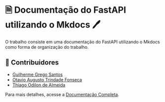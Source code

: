 # 🗎 Documentação do FastAPI utilizando o Mkdocs 🖊️
O trabalho consiste em uma documentação do FastAPI utilizando o Mkdocs como forma de organização do trabalho.

##  🤝 Contribuidores
- [Guilherme Grego Santos](https://github.com/GregoSX)
- [Otavio Augusto Trindade Fonseca](https://github.com/ootaviofonseca)
- [Thiago Odilon de Almeida](https://github.com/teagoodilon)


Para mais detalhes, acesse a [Documentação Completa](docs-FastApi/docs/index.md).
